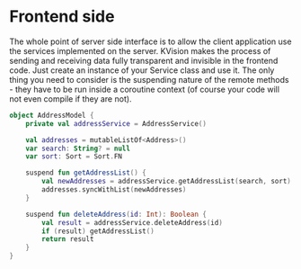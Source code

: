 # Frontend side

The whole point of server side interface is to allow the client application use the services implemented on the server. KVision makes the process of sending and receiving data fully transparent and invisible in the frontend code. Just create an instance of your Service class and use it. The only thing you need to consider is  the suspending nature of the remote methods - they have to be run inside a coroutine context \(of course your code will not even compile if they are not\).

```kotlin
object AddressModel {
    private val addressService = AddressService()

    val addresses = mutableListOf<Address>()
    var search: String? = null
    var sort: Sort = Sort.FN

    suspend fun getAddressList() {
        val newAddresses = addressService.getAddressList(search, sort)
        addresses.syncWithList(newAddresses)
    }

    suspend fun deleteAddress(id: Int): Boolean {
        val result = addressService.deleteAddress(id)
        if (result) getAddressList()
        return result
    }
}   
```

 





